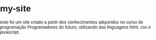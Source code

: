 # my-site
este foi um site criado a partir dos conhecimentos adquiridos no curso de programação Programadores do futuro, utilizando das linguagens html, css e javascript.
<!DOCTYPE html>
<html lang="pt-br">
<head>
    <meta charset="UTF-8">
    <meta name="viewport" content="width=device-width, initial-scale=1.0">
    <title>site escolar</title>
    <style>

        .top-bar {
            background-color: #e4d97c;
            color: white;
            padding: 10PX 0;
            text-align: center;
            position: fixed;
            width: 100%;
            top: 0;
            left: 0;
            z-index: 1000;
        }

        body {
            margin: 40px;
        }
        body {
            font-family:  Arial, sans-serif;
            padding: 0;
            margin: 0;
        }
        section {
            height: 100vh;
            padding: 20px;
            box-sizing: border-box;
        }
        #home {
            background-color: rgb(255, 255, 255);
        }
        #sobre {
            background-color: rgb(255, 255, 255);
        }
        #contato {
            background-color: rgb(255, 255, 255);
        }
        nav {
            position: fixed;
            top: 0;
            left: 0;
            width: 100%;
            background-color: #272727;
            color: white;
            padding: 10px;
            text-align: center;
        }
        nav a {
            color: rgb(72, 166, 253);
            margin: 0 15px;
            text-decoration: none;
            font-size: 18px;
        }

        img  {
            display: block;
            margin-left: 5px;
            margin-right: 5px;
            margin-top: 0px;
        }
        img {
            display: inline-block;
            margin-left: 15px;
            margin-right: 10px;
            margin-top: 30px;
        }
        img {
            display: inline-block;
            margin-left: 15px;
            margin-right: 10px;
            margin-top: 30px;
        }
    body {
        margin: 0;
        height: 2000px;
    }

    ::-webkit-scrollbar {
        width: 12px;
    }

    ::-webkit-scrollbar-thumb {
        background-color: darkgray;
        border-radius: 10px;
    }

    ::-webkit-scrollbar-track {
        background: #f1f1f1;
    }
    </style>
</head>
<body>

    <nav>
        <a href="#projetos">projetos</a>
        <a href="#sobre">sobre</a>
        <a href="#contato">contato</a>
    </nav>
    
    <section id="sobre">
        <h1>bem-vindo ao site escolar do CCMDF CED 416</h1>
        <h2>sobre</h2>
        <p>O CCMDF e um instituto de estudo de ensino fundamental e ensino medio completo,
            que dispoe aos seus alunos desde materias basicas, como, português e matemática
            a diversos outros tipos de ensino tais como: inglês, espanhol, fisica, quimica, 
            biologia, geografia, historia, filozofia, sociologia e entre outros, o CCMDF também 
            dispoe aos seus alunos o curso de programação o, progamadores do futuro, também 
            dispoe aos seus alunos uma grande quadra de esportes e biblioteca e a escola CCMDF
            também conta com a sua orta que foi feita para garantir que os seus alunos tenham
            legumes frescos e bem cuidados.
            o Centro Educacional 416 de Santa Maria (CCMDF – CED 416 de Santa Maria) implantou 
            diversos projetos pedagógicos em conjunto com a comunidade escolar para transformar 
            a qualidade de ensino e melhorar a imagem da escola perante a sociedade, essas 
            iniciativas têm feito da escola um exemplo de sucesso e superação.
        </p>
        <p>Jades Daniel Nogalha de Lima, professor de história e atual supervisor pedagógico, 
        com mestrado em gestão, educação e tecnologias, relata que a escola superou grandes 
        desafios para, recentemente, alcançar boas avaliações em competições externas, como as 
        Olimpíadas de Matemática, Ciências, Astronomia e uma boa nota no Índice de Desenvolvimento 
        da Educação Básica (Ideb) em 2023. “Temos nos dedicado intensamente a melhorar a qualidade 
        da educação, e isso, sem dúvida, levou aos resultados positivos que agora se refletem na 
        nossa nota do Ideb”, afirma Jades.</p>
        <p>Ele conta que, em primeiro lugar, houve muita dedicação e comprometimento dos(as) 
        professores(as) no sentido de observar e identificar as dificuldades de cada estudante de 
        forma individual e adotar ações coletivas para superação dessas dificuldades. “Por exemplo, 
        se percebêssemos que determinado aluno estava com dificuldade de leitura e de interpretação, 
        a ação coletiva era para que esse aluno pudesse ler um texto de história, de geografia, e não 
        só de língua portuguesa, e conseguisse entender que cada texto tem como objetivo o aprimoramento 
        do conhecimento do estudante de forma pontual. Essas adequações, nas ações coletivas, fizeram com que cada estudante
        pudesse superar as dificuldades individuais. Acreditamos que essa foi uma ação muito importante”.</p>
        <p>Em segundo lugar, a escola implantou uma ação que, na opinião do professor, foi crucial para 
        transformar o ambiente violento e desmotivador da escola. “Focamos em preparar os estudantes 
        para as avaliações externas, incluindo resoluções de questões do PAS [Programa de Avaliação 
        Seriada] e do Enem [Exame Nacional do Ensino Médio]. Os professores passaram a trazer essas 
        avaliações para a sala de aula, não só as da Universidade de Brasília, mas principalmente as 
        do Saeb [Sistema de Avaliação da Educação Básica], para que os alunos dos 9º e 3º Anos, e de 
        outras séries, soubessem o que esperar dessas provas. Os alunos foram incentivados a realizar 
        essas provas, e sem essas ações, um bom resultado seria, praticamente, impossível de ser 
        alcançado. Além disso, esse foco em avaliações externas ajudou a combater a violência, criando 
        um ambiente mais pacificado, engajado e motivado. Houve uma preparação coletiva do corpo docente 
        para capacitar os alunos a lidarem melhor com essas provas, além de reforços positivos, 
        como premiação pela participação e desempenho”, explica.</p>
        <p>Na opinião do supervisor pedagógico, a comunidade do CED 416 também tem passado por mudanças 
        que podem ter influenciado nos resultados da escola. Ele destaca que a escola tem recebido alunos
        de novas áreas, como o recente setor de condomínios Total Ville, um bairro de classe média em Santa Maria.</p>
    </section>
        <section id="projetos">
        <h2>projetos</h2>
        <p>Atualmente, o CED 416 está com vários projetos voltados para a manutenção desse 
        conhecimento do estudante e seu aprimoramento, como o projeto NAmoral, uma parceria 
        entre o Ministério Público do Distrito Federal e Territórios (MPDFT), criado para 
        difundir o conceito de cidadania plena, o valor da honestidade e colaborar na formação 
        de cidadãos responsáveis. A escola foi contemplada, recentemente, com o projeto 
        “Programadores de Futuro”, que é uma formação dentro da Unidade Escolar em formato 
        de eletiva com o objetivo de formar estudantes em futuros profissionais de programação.</p>
        <p>Há o projeto “Estrelas – Guiando o Caminho para o Sucesso”. “Trata-se de um projeto 
        liderado pelos coordenadores da escola, para que possamos pegar aqueles estudantes que 
        se destacam pelas notas e por sua conduta disciplinar, para que sejam monitores de outros 
        estudantes que estão precisando de melhorar seu desempenho escolar. É uma ação em que os 
        melhores estudantes apoiam os que estão com dificuldades acadêmicas. Ele está sendo iniciado. 
        Há o projeto “Saindo da Rotina”, que visa retirar o aluno do ambiente escolar tradicional e, 
        constantemente, oferecemos possibilidades para ele reconhecer a importância da aprendizagem 
        prática por meio do contato com diversos contextos e realidades fora da escola. De alguma forma,
        esse projeto propõe ampliar os horizontes dos estudantes, ao mesmo tempo que promove uma 
        educação mais holística e significativa”, informa o professor</p>
        <p>Outros projetos estão sendo iniciados, como o “Projeto PASso a PASso”, que surgiu para 
        preparar os nossos estudantes para as avaliações externas, principalmente para o PAS e o Enem. 
        Esse é um projeto que temos procurado desenvolver com as eletivas da nossa escola. Outro projeto
        é o “Horta e Ciência – Semeando Saberes e Colhendo Conhecimentos”, que surge com a compreensão de que a horta escolar não é apenas um espaço para cultivo de plantas, mas também uma ferramenta valiosa para promover aprendizado significativo interdisciplinar. Com ele, a escola busca unir os conceitos da horta, da ciência, do meio ambiente, para que o estudante possa explorar e aplicar os conhecimentos em 
        diversas áreas científicas, além do desenvolvimento de suas habilidades práticas e socioemocionais</p>
        <p>“Dessa maneira, com o esforço de todos, estamos fazendo com que o nosso aluno entenda e perceba que a escola tem ainda muito a oferecer dentro e também fora do ambiente escolar.  Com dedicação e empenho,
        acreditamos que o futuro reserva ainda mais conquistas e oportunidades para todos nós</p>
        <p>Tudo começou com o desenvolvimento das temáticas da Sociologia com outras áreas do saber e, de mãos dadas com Língua Portuguesa, Inglês, Artes e Sala de Recursos, surgiu a ideia da Galeria, com o intuito de valorizar as produções dos(as) estudantes, dando a oportunidade para que possam apreciar e contemplar os trabalhos dos(as) discentes. A galeria Professor Eduardo Reis vai referenciar, de forma horizontal, 
        as obras que forem produzidas e/ou inspiradas pelos(as) estudantes do CED 416 de Santa Maria.</p>
        <p>Para a professora de Sociologia Maria Lucia Alves, o objetivo da Galeria é dar protagonismo 
        e representatividade aos(às) estudantes por meio de obras, trabalhos e outras produções 
        artístico-literárias, quando a mediação do(a) professor(a) favorece a criatividade e a 
        espontaneidade discente. “É uma galeria que renova os trabalhos dos estudantes e ao fim de 
        cada ano letivo será contemplado com uma exposição. Consequentemente, no próximo ano tudo 
        recomeça com novas produções e projetos. Além disso, a Galeria também ficará ao alcance 
        da comunidade local para a exposição e/ou divulgação de produções artístico-literárias”, 
        ressalta.</p>
        <h2>imagens dos projetos</h2>
        </section>
        <body>
            <img src="https://www.sinprodf.org.br/wp-content/uploads/2022/12/WhatsApp-Image-2022-12-23-at-13.58.24.jpeg" alt="" width="300" height="200">
            <img src="https://www.sinprodf.org.br/wp-content/uploads/2023/09/9affa3f8-0615-4142-a006-377c4d6f386a.jpg" alt="" width="300" height="200">
            <img src="https://www.sinprodf.org.br/wp-content/uploads/2022/12/WhatsApp-Image-2022-12-23-at-13.58.24-5.jpeg" alt="" width="300" height="200">
        </body>
    <section id="contato">
        <h1>Contato do desenvolvedor e rede social escolar</h1>
        <p>telefone: (61) 98234-5845</p>
        <p><a href="https://www.instagram.com/ccmdfced416stmaria?utm_source=ig_web_button_share_sheet&igsh=ZDNlZDc0MzIxNw==">@ccmdfced416stmaria</a></p>
    </section>

    <script>
        document.querySelectorAll('a[heref^="#"]').forEach(ancor => {
            ancor.addEventListener('click', function (e) {
               e.preventDefault();
               document.querySelector(this,getAttribute('heref')).scrollIntoView({
                behavior: 'smooth'
               });
            });
        });
    </script>

</body>
</html>
